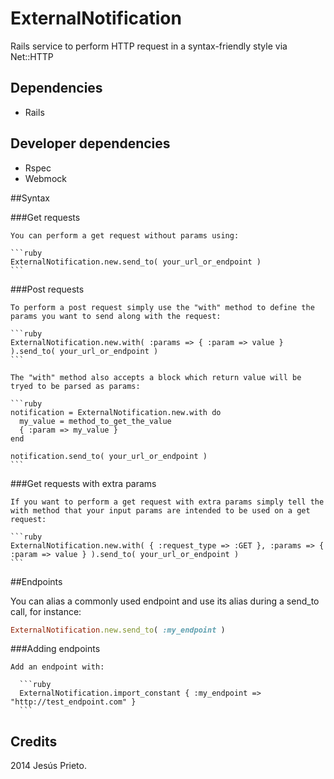 ExternalNotification
====================

Rails service to perform HTTP request in a syntax-friendly style via Net::HTTP

Dependencies
------------

* Rails

Developer dependencies
----------------------

* Rspec
* Webmock

##Syntax
  
  ###Get requests

    You can perform a get request without params using:

    ```ruby
    ExternalNotification.new.send_to( your_url_or_endpoint )
    ```

  ###Post requests

    To perform a post request simply use the "with" method to define the params you want to send along with the request:

    ```ruby
    ExternalNotification.new.with( :params => { :param => value } ).send_to( your_url_or_endpoint )
    ```

    The "with" method also accepts a block which return value will be tryed to be parsed as params:

    ```ruby
    notification = ExternalNotification.new.with do 
      my_value = method_to_get_the_value
      { :param => my_value }
    end

    notification.send_to( your_url_or_endpoint )
    ```

  ###Get requests with extra params

    If you want to perform a get request with extra params simply tell the with method that your input params are intended to be used on a get request:

    ```ruby
    ExternalNotification.new.with( { :request_type => :GET }, :params => { :param => value } ).send_to( your_url_or_endpoint )
    ```

##Endpoints

  You can alias a commonly used endpoint and use its alias during a send_to call, for instance:

  ```ruby
  ExternalNotification.new.send_to( :my_endpoint )
  ```

  ###Adding endpoints

    Add an endpoint with:

      ```ruby
      ExternalNotification.import_constant { :my_endpoint => "http://test_endpoint.com" }
      ```

## Credits

2014 Jesús Prieto.

